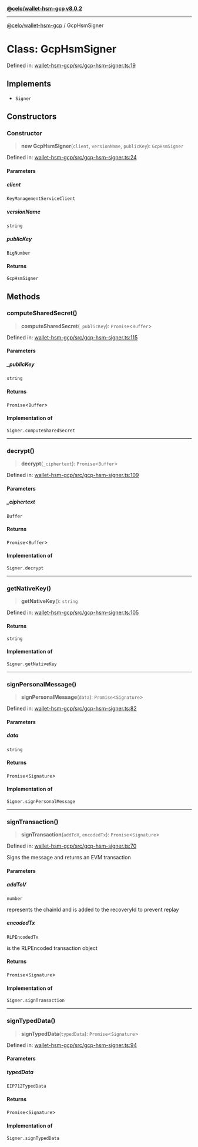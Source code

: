 [**@celo/wallet-hsm-gcp v8.0.2**](../README.md)

***

[@celo/wallet-hsm-gcp](../README.md) / GcpHsmSigner

# Class: GcpHsmSigner

Defined in: [wallet-hsm-gcp/src/gcp-hsm-signer.ts:19](https://github.com/celo-org/developer-tooling/blob/master/packages/sdk/wallets/wallet-hsm-gcp/src/gcp-hsm-signer.ts#L19)

## Implements

- `Signer`

## Constructors

### Constructor

> **new GcpHsmSigner**(`client`, `versionName`, `publicKey`): `GcpHsmSigner`

Defined in: [wallet-hsm-gcp/src/gcp-hsm-signer.ts:24](https://github.com/celo-org/developer-tooling/blob/master/packages/sdk/wallets/wallet-hsm-gcp/src/gcp-hsm-signer.ts#L24)

#### Parameters

##### client

`KeyManagementServiceClient`

##### versionName

`string`

##### publicKey

`BigNumber`

#### Returns

`GcpHsmSigner`

## Methods

### computeSharedSecret()

> **computeSharedSecret**(`_publicKey`): `Promise`\<`Buffer`\>

Defined in: [wallet-hsm-gcp/src/gcp-hsm-signer.ts:115](https://github.com/celo-org/developer-tooling/blob/master/packages/sdk/wallets/wallet-hsm-gcp/src/gcp-hsm-signer.ts#L115)

#### Parameters

##### \_publicKey

`string`

#### Returns

`Promise`\<`Buffer`\>

#### Implementation of

`Signer.computeSharedSecret`

***

### decrypt()

> **decrypt**(`_ciphertext`): `Promise`\<`Buffer`\>

Defined in: [wallet-hsm-gcp/src/gcp-hsm-signer.ts:109](https://github.com/celo-org/developer-tooling/blob/master/packages/sdk/wallets/wallet-hsm-gcp/src/gcp-hsm-signer.ts#L109)

#### Parameters

##### \_ciphertext

`Buffer`

#### Returns

`Promise`\<`Buffer`\>

#### Implementation of

`Signer.decrypt`

***

### getNativeKey()

> **getNativeKey**(): `string`

Defined in: [wallet-hsm-gcp/src/gcp-hsm-signer.ts:105](https://github.com/celo-org/developer-tooling/blob/master/packages/sdk/wallets/wallet-hsm-gcp/src/gcp-hsm-signer.ts#L105)

#### Returns

`string`

#### Implementation of

`Signer.getNativeKey`

***

### signPersonalMessage()

> **signPersonalMessage**(`data`): `Promise`\<`Signature`\>

Defined in: [wallet-hsm-gcp/src/gcp-hsm-signer.ts:82](https://github.com/celo-org/developer-tooling/blob/master/packages/sdk/wallets/wallet-hsm-gcp/src/gcp-hsm-signer.ts#L82)

#### Parameters

##### data

`string`

#### Returns

`Promise`\<`Signature`\>

#### Implementation of

`Signer.signPersonalMessage`

***

### signTransaction()

> **signTransaction**(`addToV`, `encodedTx`): `Promise`\<`Signature`\>

Defined in: [wallet-hsm-gcp/src/gcp-hsm-signer.ts:70](https://github.com/celo-org/developer-tooling/blob/master/packages/sdk/wallets/wallet-hsm-gcp/src/gcp-hsm-signer.ts#L70)

Signs the message and returns an EVM transaction

#### Parameters

##### addToV

`number`

represents the chainId and is added to the recoveryId to prevent replay

##### encodedTx

`RLPEncodedTx`

is the RLPEncoded transaction object

#### Returns

`Promise`\<`Signature`\>

#### Implementation of

`Signer.signTransaction`

***

### signTypedData()

> **signTypedData**(`typedData`): `Promise`\<`Signature`\>

Defined in: [wallet-hsm-gcp/src/gcp-hsm-signer.ts:94](https://github.com/celo-org/developer-tooling/blob/master/packages/sdk/wallets/wallet-hsm-gcp/src/gcp-hsm-signer.ts#L94)

#### Parameters

##### typedData

`EIP712TypedData`

#### Returns

`Promise`\<`Signature`\>

#### Implementation of

`Signer.signTypedData`

